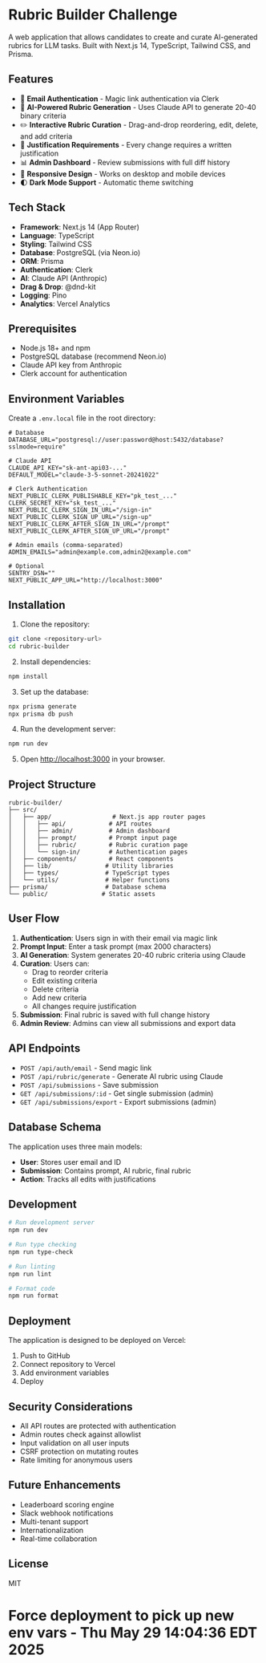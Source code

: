 # Rubric Builder Challenge

A web application that allows candidates to create and curate AI-generated rubrics for LLM tasks. Built with Next.js 14, TypeScript, Tailwind CSS, and Prisma.

## Features

- 🔐 **Email Authentication** - Magic link authentication via Clerk
- 🤖 **AI-Powered Rubric Generation** - Uses Claude API to generate 20-40 binary criteria
- ✏️ **Interactive Rubric Curation** - Drag-and-drop reordering, edit, delete, and add criteria
- 📝 **Justification Requirements** - Every change requires a written justification
- 📊 **Admin Dashboard** - Review submissions with full diff history
- 📱 **Responsive Design** - Works on desktop and mobile devices
- 🌓 **Dark Mode Support** - Automatic theme switching

## Tech Stack

- **Framework**: Next.js 14 (App Router)
- **Language**: TypeScript
- **Styling**: Tailwind CSS
- **Database**: PostgreSQL (via Neon.io)
- **ORM**: Prisma
- **Authentication**: Clerk
- **AI**: Claude API (Anthropic)
- **Drag & Drop**: @dnd-kit
- **Logging**: Pino
- **Analytics**: Vercel Analytics

## Prerequisites

- Node.js 18+ and npm
- PostgreSQL database (recommend Neon.io)
- Claude API key from Anthropic
- Clerk account for authentication

## Environment Variables

Create a `.env.local` file in the root directory:

```env
# Database
DATABASE_URL="postgresql://user:password@host:5432/database?sslmode=require"

# Claude API
CLAUDE_API_KEY="sk-ant-api03-..."
DEFAULT_MODEL="claude-3-5-sonnet-20241022"

# Clerk Authentication
NEXT_PUBLIC_CLERK_PUBLISHABLE_KEY="pk_test_..."
CLERK_SECRET_KEY="sk_test_..."
NEXT_PUBLIC_CLERK_SIGN_IN_URL="/sign-in"
NEXT_PUBLIC_CLERK_SIGN_UP_URL="/sign-up"
NEXT_PUBLIC_CLERK_AFTER_SIGN_IN_URL="/prompt"
NEXT_PUBLIC_CLERK_AFTER_SIGN_UP_URL="/prompt"

# Admin emails (comma-separated)
ADMIN_EMAILS="admin@example.com,admin2@example.com"

# Optional
SENTRY_DSN=""
NEXT_PUBLIC_APP_URL="http://localhost:3000"
```

## Installation

1. Clone the repository:
```bash
git clone <repository-url>
cd rubric-builder
```

2. Install dependencies:
```bash
npm install
```

3. Set up the database:
```bash
npx prisma generate
npx prisma db push
```

4. Run the development server:
```bash
npm run dev
```

5. Open [http://localhost:3000](http://localhost:3000) in your browser.

## Project Structure

```
rubric-builder/
├── src/
│   ├── app/                 # Next.js app router pages
│   │   ├── api/            # API routes
│   │   ├── admin/          # Admin dashboard
│   │   ├── prompt/         # Prompt input page
│   │   ├── rubric/         # Rubric curation page
│   │   └── sign-in/        # Authentication pages
│   ├── components/         # React components
│   ├── lib/               # Utility libraries
│   ├── types/             # TypeScript types
│   └── utils/             # Helper functions
├── prisma/                # Database schema
└── public/               # Static assets
```

## User Flow

1. **Authentication**: Users sign in with their email via magic link
2. **Prompt Input**: Enter a task prompt (max 2000 characters)
3. **AI Generation**: System generates 20-40 rubric criteria using Claude
4. **Curation**: Users can:
   - Drag to reorder criteria
   - Edit existing criteria
   - Delete criteria
   - Add new criteria
   - All changes require justification
5. **Submission**: Final rubric is saved with full change history
6. **Admin Review**: Admins can view all submissions and export data

## API Endpoints

- `POST /api/auth/email` - Send magic link
- `POST /api/rubric/generate` - Generate AI rubric using Claude
- `POST /api/submissions` - Save submission
- `GET /api/submissions/:id` - Get single submission (admin)
- `GET /api/submissions/export` - Export submissions (admin)

## Database Schema

The application uses three main models:

- **User**: Stores user email and ID
- **Submission**: Contains prompt, AI rubric, final rubric
- **Action**: Tracks all edits with justifications

## Development

```bash
# Run development server
npm run dev

# Run type checking
npm run type-check

# Run linting
npm run lint

# Format code
npm run format
```

## Deployment

The application is designed to be deployed on Vercel:

1. Push to GitHub
2. Connect repository to Vercel
3. Add environment variables
4. Deploy

## Security Considerations

- All API routes are protected with authentication
- Admin routes check against allowlist
- Input validation on all user inputs
- CSRF protection on mutating routes
- Rate limiting for anonymous users

## Future Enhancements

- Leaderboard scoring engine
- Slack webhook notifications
- Multi-tenant support
- Internationalization
- Real-time collaboration

## License

MIT
# Force deployment to pick up new env vars - Thu May 29 14:04:36 EDT 2025
